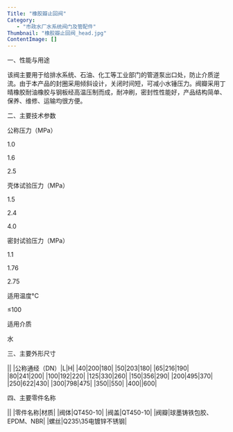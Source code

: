 ```yaml
---
Title: "橡胶瓣止回阀"
Category:
   - "市政水厂水系统阀门及管配件"
Thumbnail: "橡胶瓣止回阀_head.jpg"
ContentImage: []
---
```

一、性能与用途

该阀主要用于给排水系统、石油、化工等工业部门的管道泵出口处，防止介质逆流。由于本产品的封圈采用倾斜设计，关闭时间短，可减小水锤压力。阀瓣采用丁晴橡胶耐油橡胶与钢板经高温压制而成，耐冲刷，密封性性能好，产品结构简单、保养、维修、运输均很方便。

二、主要技术参数

公称压力（MPa）

1.0

1.6

2.5

壳体试验压力（MPa）

1.5

2.4

4.0

密封试验压力（MPa）

1.1

1.76

2.75

适用温度°C

≤100

适用介质

水

三、主要外形尺寸

||
|公称通经（DN）|L|H|
|40|200|180|
|50|203|180|
|65|216|190|
|80|241|200|
|100|192|220|
|125|330|260|
|150|356|290|
|200|495|370|
|250|622|430|
|300|798|475|
|350||550|
|400||600|

四、主要零件名称

||
|零件名称|材质|
|阀体|QT450-10|
|阀盖|QT450-10|
|阀瓣|球墨铸铁包胶、EPDM、NBR|
|螺丝|Q235\\35电镀锌不锈钢|



